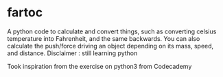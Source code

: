 # fartoc
A python code to calculate and convert things, such as converting celsius temperature into Fahrenheit, and the same backwards. You can also calculate the push/force driving an object depending on its mass, speed, and distance. Disclaimer : still learning python

Took inspiration from the exercise on python3 from Codecademy

